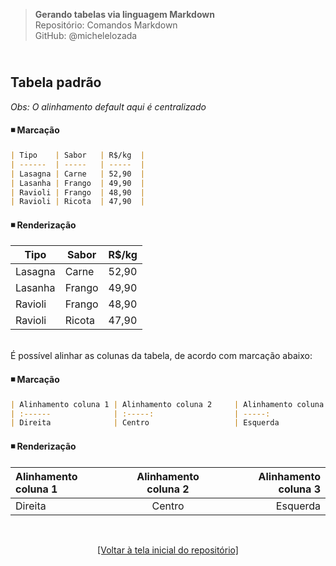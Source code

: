 > **Gerando tabelas via linguagem Markdown**      
> Repositório: Comandos Markdown  
> GitHub: @michelelozada
&nbsp;
     
&nbsp;     
**Tabela padrão**  
---
*Obs: O alinhamento default aqui é centralizado*  

#### :black_medium_small_square: Marcação 
```markdown
| Tipo    | Sabor   | R$/kg  |
| ------  | -----   | -----  |
| Lasagna | Carne   | 52,90  |
| Lasanha | Frango  | 49,90  |
| Ravioli | Frango  | 48,90  |
| Ravioli | Ricota  | 47,90  |
```
#### :black_medium_small_square: Renderização 
| Tipo    | Sabor   | R$/kg  |
| ------  | -----   | -----  |
| Lasagna | Carne   | 52,90  |
| Lasanha | Frango  | 49,90  |
| Ravioli | Frango  | 48,90  |
| Ravioli | Ricota  | 47,90  |

&nbsp;   
É possível alinhar as colunas da tabela, de acordo com marcação abaixo:
#### :black_medium_small_square: Marcação 
```markdown
| Alinhamento coluna 1 | Alinhamento coluna 2     | Alinhamento coluna 3 |
| :------              | :-----:                  | -----:               |
| Direita              | Centro                   | Esquerda             |

```
#### :black_medium_small_square: Renderização 
| Alinhamento coluna 1 | Alinhamento coluna 2     | Alinhamento coluna 3 |
| :------              | :-----:                  | -----:               |
| Direita              | Centro                   | Esquerda             |

&nbsp;

<div align="center">
<a href="https://github.com/michelelozada/Comandos-Markdown">[Voltar à tela inicial do repositório]</a>
</div>